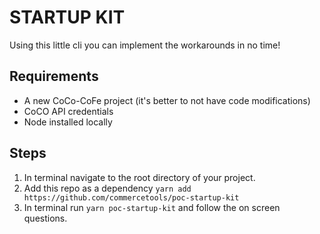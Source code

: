 # STARTUP KIT
Using this little cli you can implement the workarounds in no time!

## Requirements
- A new CoCo-CoFe project (it's better to not have code modifications)
- CoCO API credentials
- Node installed locally

## Steps

1. In terminal navigate to the root directory of your project.
1. Add this repo as a dependency `yarn add https://github.com/commercetools/poc-startup-kit`
1. In terminal run `yarn poc-startup-kit` and follow the on screen questions.

